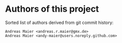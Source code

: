 # Authors of this project

Sorted list of authors derived from git commit history:
```
Andreas Maier <andreas.r.maier@gmx.de>
Andreas Maier <andy-maier@users.noreply.github.com>
```
